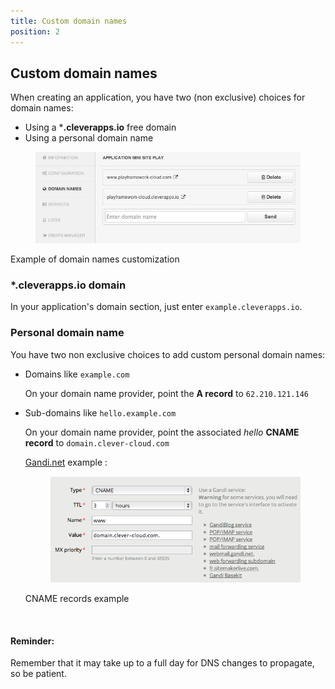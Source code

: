 ```yaml
---
title: Custom domain names
position: 2
---
```


## Custom domain names

When creating an application, you have two (non exclusive) choices for domain names:

* Using a ***.cleverapps.io** free domain
* Using a personal domain name

<figure class="cc-content-img"><img  src="/assets/images/domain1.png"></figure>
<figcaption>Example of domain names customization</figcaption>

### *.cleverapps.io domain

In your application's domain section, just enter ``example.cleverapps.io``.


### Personal domain name

You have two non exclusive choices to add custom personal domain names:

  * Domains like ``example.com``
  
    On your domain name provider, point the **A record** to ``62.210.121.146``

  * Sub-domains like ``hello.example.com``

    On your domain name provider, point the associated *hello* **CNAME record** to ``domain.clever-cloud.com``

    <a href="http://www.gandi.net" target="_blank">Gandi.net</a> example :
    <figure class="cc-content-img">
      <img  src="/assets/images/domain2.png">
    </figure>
    <figcaption>CNAME records example</figcaption>

<!-- -->
<br/>
<div class="alert alert-hot-problems">
  <h4>Reminder:</h4>
  <p>Remember that it may take up to a full day for DNS changes to propagate, so be patient.</p>
</div>